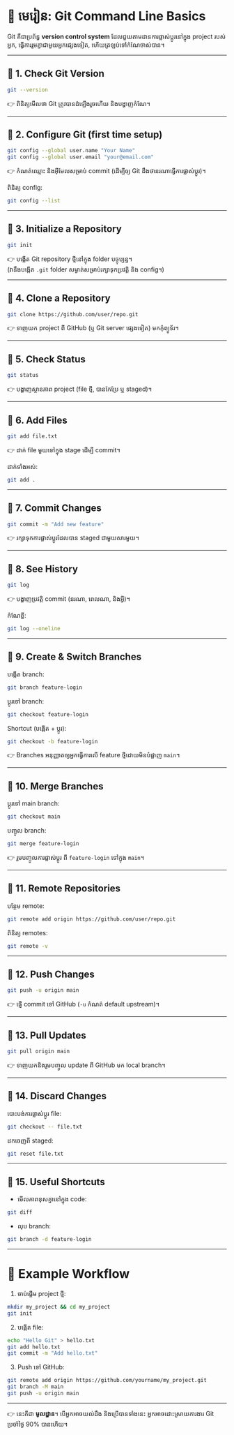 # 📘 មេរៀន: Git Command Line Basics

Git គឺជាប្រព័ន្ធ **version control system** ដែលជួយតាមដានការផ្លាស់ប្តូរនៅក្នុង project របស់អ្នក, ធ្វើការរួមគ្នាជាមួយអ្នកផ្សេងទៀត, ហើយត្រឡប់ទៅកំណែចាស់បាន។

---

## 🔹 1. Check Git Version
```bash
git --version
```
👉 ពិនិត្យមើលថា Git ត្រូវបានដំឡើងរួចហើយ និងបង្ហាញកំណែ។

---

## 🔹 2. Configure Git (first time setup)
```bash
git config --global user.name "Your Name"
git config --global user.email "your@email.com"
```
👉 កំណត់ឈ្មោះ និងអ៊ីមែលសម្រាប់ commit (ដើម្បីឲ្យ Git ដឹងថានរណាធ្វើការផ្លាស់ប្តូរ)។

ពិនិត្យ config:
```bash
git config --list
```

---

## 🔹 3. Initialize a Repository
```bash
git init
```
👉 បង្កើត Git repository ថ្មីនៅក្នុង folder បច្ចុប្បន្ន។  
(វានឹងបង្កើត `.git` folder សម្ងាត់សម្រាប់រក្សាទុកប្រវត្តិ និង config។)

---

## 🔹 4. Clone a Repository
```bash
git clone https://github.com/user/repo.git
```
👉 ទាញយក project ពី GitHub (ឬ Git server ផ្សេងទៀត) មកកុំព្យូទ័រ។

---

## 🔹 5. Check Status
```bash
git status
```
👉 បង្ហាញស្ថានភាព project (file ថ្មី, បានកែប្រែ ឬ staged)។

---

## 🔹 6. Add Files
```bash
git add file.txt
```
👉 ដាក់ file មួយទៅក្នុង stage ដើម្បី commit។  

ដាក់ទាំងអស់:
```bash
git add .
```

---

## 🔹 7. Commit Changes
```bash
git commit -m "Add new feature"
```
👉 រក្សាទុកការផ្លាស់ប្តូរដែលបាន staged ជាមួយសារមួយ។

---

## 🔹 8. See History
```bash
git log
```
👉 បង្ហាញប្រវត្តិ commit (នរណា, ពេលណា, និងអ្វី)។  

កំណែខ្លី:
```bash
git log --oneline
```

---

## 🔹 9. Create & Switch Branches
បង្កើត branch:
```bash
git branch feature-login
```

ប្តូរទៅ branch:
```bash
git checkout feature-login
```

Shortcut (បង្កើត + ប្តូរ):
```bash
git checkout -b feature-login
```

👉 Branches អនុញ្ញាតឲ្យអ្នកធ្វើការលើ feature ថ្មីដោយមិនបំផ្លាញ `main`។

---

## 🔹 10. Merge Branches
ប្តូរទៅ main branch:
```bash
git checkout main
```

បញ្ចូល branch:
```bash
git merge feature-login
```

👉 រួមបញ្ចូលការផ្លាស់ប្តូរ ពី `feature-login` ទៅក្នុង `main`។

---

## 🔹 11. Remote Repositories
បន្ថែម remote:
```bash
git remote add origin https://github.com/user/repo.git
```

ពិនិត្យ remotes:
```bash
git remote -v
```

---

## 🔹 12. Push Changes
```bash
git push -u origin main
```
👉 ផ្ញើ commit ទៅ GitHub (`-u` កំណត់ default upstream)។

---

## 🔹 13. Pull Updates
```bash
git pull origin main
```
👉 ទាញយកនិងរួមបញ្ចូល update ពី GitHub មក local branch។

---

## 🔹 14. Discard Changes
បោះបង់ការផ្លាស់ប្តូរ file:
```bash
git checkout -- file.txt
```

ដកចេញពី staged:
```bash
git reset file.txt
```

---

## 🔹 15. Useful Shortcuts
- មើលភាពខុសគ្នានៅក្នុង code:
```bash
git diff
```

- លុប branch:
```bash
git branch -d feature-login
```

---

# 🎯 Example Workflow
1. ចាប់ផ្តើម project ថ្មី:
```bash
mkdir my_project && cd my_project
git init
```

2. បង្កើត file:
```bash
echo "Hello Git" > hello.txt
git add hello.txt
git commit -m "Add hello.txt"
```

3. Push ទៅ GitHub:
```bash
git remote add origin https://github.com/yourname/my_project.git
git branch -M main
git push -u origin main
```

---

👉 នេះគឺជា **មូលដ្ឋាន**។ បើអ្នកអាចយល់ដឹង និងប្រើបានទាំងនេះ អ្នកអាចដោះស្រាយការងារ Git ប្រចាំថ្ងៃ 90% បានហើយ។
